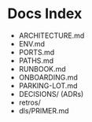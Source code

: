 # Docs Index

- ARCHITECTURE.md
- ENV.md
- PORTS.md
- PATHS.md
- RUNBOOK.md
- ONBOARDING.md
- PARKING-LOT.md
- DECISIONS/ (ADRs)
- retros/
- dls/PRIMER.md
